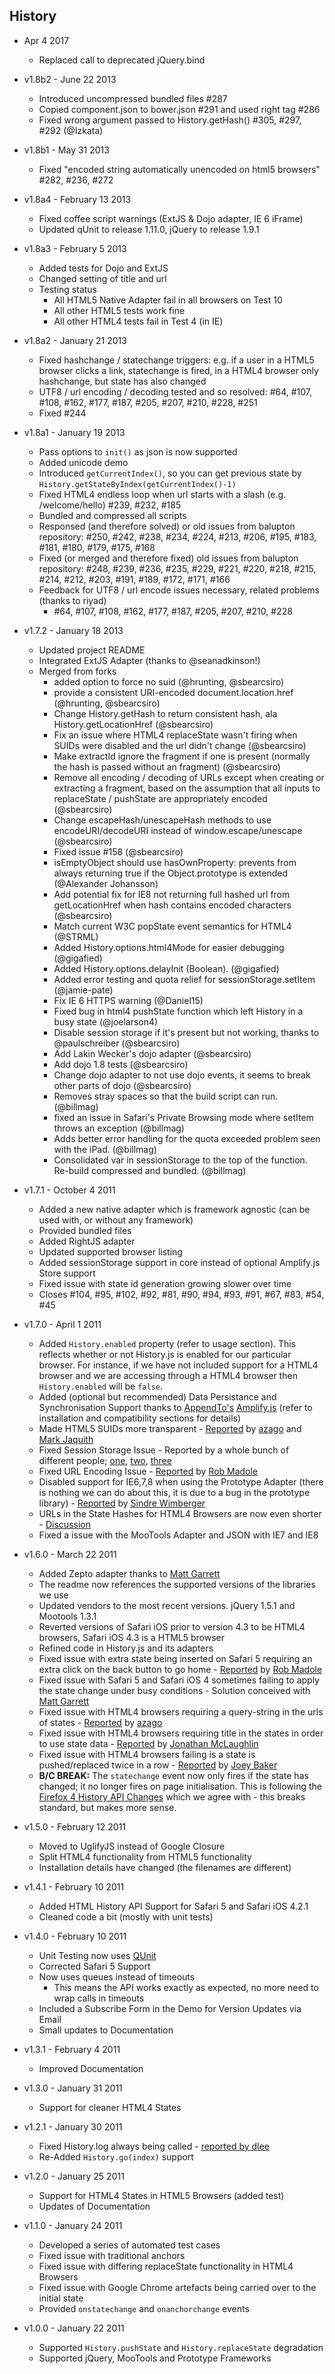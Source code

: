 ## History

- Apr 4 2017
    - Replaced call to deprecated jQuery.bind
     
- v1.8b2 - June 22 2013
    - Introduced uncompressed bundled files #287
    - Copied component.json to bower.json #291 and used right tag #286
    - Fixed wrong argument passed to History.getHash() #305, #297, #292 (@Izkata)

- v1.8b1 - May 31 2013
    - Fixed "encoded string automatically unencoded on html5 browsers" #282, #236, #272

- v1.8a4 - February 13 2013
    - Fixed coffee script warnings (ExtJS & Dojo adapter, IE 6 iFrame)
    - Updated qUnit to release 1.11.0, jQuery to release 1.9.1

- v1.8a3 - February 5 2013
	- Added tests for Dojo and ExtJS
	- Changed setting of title and url
	- Testing status
		- All HTML5 Native Adapter fail in all browsers on Test 10
		- All other HTML5 tests work fine
		- All other HTML4 tests fail in Test 4 (in IE)

- v1.8a2 - January 21 2013
	- Fixed hashchange / statechange triggers: e.g. if a user in a HTML5 browser clicks a link, statechange is fired, in a HTML4 browser only hashchange, but state has also changed
	- UTF8 / url encoding / decoding tested and so resolved: #64, #107, #108, #162, #177, #187, #205, #207, #210, #228, #251
	- Fixed #244

- v1.8a1 - January 19 2013
	- Pass options to `init()` as json is now supported
	- Added unicode demo
	- Introduced `getCurrentIndex()`, so you can get previous state by `History.getStateByIndex(getCurrentIndex()-1)`
	- Fixed HTML4 endless loop when url starts with a slash (e.g. /welcome/hello) #239, #232, #185
	- Bundled and compressed all scripts
	- Responsed (and therefore solved) or old issues from balupton repository: #250, #242, #238, #234, #224, #213, #206, #195, #183, #181, #180, #179, #175, #168
	- Fixed (or merged and therefore fixed) old issues from balupton repository: #248, #239, #236, #235, #229, #221, #220, #218, #215, #214, #212, #203, #191, #189, #172, #171, #166  
	- Feedback for UTF8 / url encode issues necessary, related problems (thanks to riyad)
		- #64, #107, #108, #162, #177, #187, #205, #207, #210, #228

- v1.7.2 - January 18 2013
	- Updated project README
	- Integrated ExtJS Adapter (thanks to @seanadkinson!)
	- Merged from forks
		- added option to force no suid (@hrunting, @sbearcsiro)
		- provide a consistent URI-encoded document.location.href (@hrunting, @sbearcsiro)
		- Change History.getHash to return consistent hash, ala History.getLocationHref (@sbearcsiro)
		- Fix an issue where HTML4 replaceState wasn't firing when SUIDs were disabled and the url didn't change (@sbearcsiro)
		- Make extractId ignore the fragment if one is present (normally the hash is passed without an fragment) (@sbearcsiro)
		- Remove all encoding / decoding of URLs except when creating or extracting a fragment, based on the assumption that all inputs to replaceState / pushState are appropriately encoded (@sbearcsiro)
		- Change escapeHash/unescapeHash methods to use encodeURI/decodeURI instead of window.escape/unescape (@sbearcsiro)
		- Fixed issue #158 (@sbearcsiro)
		- isEmptyObject should use hasOwnProperty: prevents from always returning true if the Object.prototype is extended (@Alexander Johansson)
		- Add potential fix for IE8 not returning full hashed url from getLocationHref when hash contains encoded characters (@sbearcsiro)
		- Match current W3C popState event semantics for HTML4 (@STRML)
		- Added History.options.html4Mode for easier debugging (@gigafied)
		- Added History.options.delayInit (Boolean). (@gigafied)
		- Added error testing and quota relief for sessionStorage.setItem (@jamie-pate)
		- Fix IE 6 HTTPS warning (@Daniel15)
		- Fixed bug in html4 pushState function which left History in a busy state (@joelarson4)
		- Disable session storage if it's present but not working, thanks to @paulschreiber (@sbearcsiro)
		- Add Lakin Wecker's dojo adapter (@sbearcsiro)
		- Add dojo 1.8 tests (@sbearcsiro)
		- Change dojo adapter to not use dojo events, it seems to break other parts of dojo (@sbearcsiro)
		- Removes stray spaces so that the build script can run. (@billmag)
		- fixed an issue in Safari's Private Browsing mode where setItem throws an exception (@billmag)
		- Adds better error handling for the quota exceeded problem seen with the iPad. (@billmag)
		- Consolidated var in sessionStorage to the top of the function. Re-build compressed and bundled. (@billmag)

- v1.7.1 - October 4 2011
	- Added a new native adapter which is framework agnostic (can be used with, or without any framework)
	- Provided bundled files
	- Added RightJS adapter
	- Updated supported browser listing
	- Added sessionStorage support in core instead of optional Amplify.js Store support
	- Fixed issue with state id generation growing slower over time
	- Closes #104, #95, #102, #92, #81, #90, #94, #93, #91, #67, #83, #54, #45

- v1.7.0 - April 1 2011
	- Added `History.enabled` property (refer to usage section). This reflects whether or not History.js is enabled for our particular browser. For instance, if we have not included support for a HTML4 browser and we are accessing through a HTML4 browser then `History.enabled` will be `false`.
	- Added (optional but recommended) Data Persistance and Synchronisation Support thanks to [AppendTo's](http://appendto.com/) [Amplify.js](http://amplifyjs.com/) (refer to installation and compatibility sections for details)
	- Made HTML5 SUIDs more transparent - [Reported](https://github.com/balupton/history.js/issues#issue/34) by [azago](https://github.com/azago) and [Mark Jaquith](http://markjaquith.com/)
	- Fixed Session Storage Issue - Reported by a whole bunch of different people; [one](https://github.com/balupton/history.js/issues#issue/36), [two](https://github.com/balupton/history.js/issues#issue/37), [three](http://getsatisfaction.com/balupton/topics/history_js_1_6_losing_state_after_manual_page_reload)
	- Fixed URL Encoding Issue - [Reported](https://github.com/balupton/history.js/issues/#issue/33) by [Rob Madole](http://robmadole.com/)
	- Disabled support for IE6,7,8 when using the Prototype Adapter (there is nothing we can do about this, it is due to a bug in the prototype library) - [Reported](https://github.com/balupton/history.js/issues#issue/39) by [Sindre Wimberger](http://sindre.at/)
	- URLs in the State Hashes for HTML4 Browsers are now even shorter - [Discussion](https://github.com/balupton/history.js/issues#issue/28)
	- Fixed a issue with the MooTools Adapter and JSON with IE7 and IE8

- v1.6.0 - March 22 2011
	- Added Zepto adapter thanks to [Matt Garrett](http://twitter.com/#!/matthewgarrett)
	- The readme now references the supported versions of the libraries we use
	- Updated vendors to the most recent versions. jQuery 1.5.1 and Mootools 1.3.1
	- Reverted versions of Safari iOS prior to version 4.3 to be HTML4 browsers, Safari iOS 4.3 is a HTML5 browser
	- Refined code in History.js and its adapters
	- Fixed issue with extra state being inserted on Safari 5 requiring an extra click on the back button to go home - [Reported](https://github.com/balupton/history.js/issues#issue/17) by [Rob Madole](http://robmadole.com/)
	- Fixed issue with Safari 5 and Safari iOS 4 sometimes failing to apply the state change under busy conditions - Solution conceived with [Matt Garrett](http://twitter.com/matthewgarrett)
	- Fixed issue with HTML4 browsers requiring a query-string in the urls of states - [Reported](https://github.com/balupton/history.js/issues#issue/26) by [azago](https://github.com/azago)
	- Fixed issue with HTML4 browsers requiring title in the states in order to use state data - [Reported](https://github.com/balupton/history.js/issues#issue/25) by [Jonathan McLaughlin](http://system-werks.com/)
	- Fixed issue with HTML4 browsers failing is a state is pushed/replaced twice in a row - [Reported](https://github.com/balupton/history.js/issues#issue/17) by [Joey Baker](http://byjoeybaker.com/)
	- **B/C BREAK:** The `statechange` event now only fires if the state has changed; it no longer fires on page initialisation. This is following the [Firefox 4 History API Changes](http://hacks.mozilla.org/2011/03/history-api-changes-in-firefox-4/) which we agree with - this breaks standard, but makes more sense.

- v1.5.0 - February 12 2011
	- Moved to UglifyJS instead of Google Closure
	- Split HTML4 functionality from HTML5 functionality
	- Installation details have changed (the filenames are different)

- v1.4.1 - February 10 2011
	- Added HTML History API Support for Safari 5 and Safari iOS 4.2.1
	- Cleaned code a bit (mostly with unit tests)

- v1.4.0 - February 10 2011
	- Unit Testing now uses [QUnit](http://docs.jquery.com/Qunit)
	- Corrected Safari 5 Support
	- Now uses queues instead of timeouts
		- This means the API works exactly as expected, no more need to wrap calls in timeouts
	- Included a Subscribe Form in the Demo for Version Updates via Email
	- Small updates to Documentation

- v1.3.1 - February 4 2011
	- Improved Documentation

- v1.3.0 - January 31 2011
	- Support for cleaner HTML4 States

- v1.2.1 - January 30 2011
	- Fixed History.log always being called - [reported by dlee](https://github.com/balupton/history.js/issues/#issue/2)
	- Re-Added `History.go(index)` support

- v1.2.0 - January 25 2011
	- Support for HTML4 States in HTML5 Browsers (added test)
	- Updates of Documentation

- v1.1.0 - January 24 2011
	- Developed a series of automated test cases
	- Fixed issue with traditional anchors
	- Fixed issue with differing replaceState functionality in HTML4 Browsers
	- Fixed issue with Google Chrome artefacts being carried over to the initial state
	- Provided `onstatechange` and `onanchorchange` events

- v1.0.0 - January 22 2011
	- Supported `History.pushState` and `History.replaceState` degradation
	- Supported jQuery, MooTools and Prototype Frameworks

